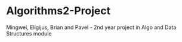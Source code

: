 # Algorithms2-Project

Mingwei, Eligijus, Brian and Pavel - 2nd year project in Algo and Data Structures module
